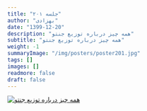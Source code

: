 ```yaml
---
title: "جلسه ۲۰۱"
author: "بهزادی"
date: "1399-12-20"
description: "همه چیز درباره توزیع جنتو"
subtitle: "همه چیز درباره توزیع جنتو"
weight: -1
summaryImage: "/img/posters/poster201.jpg"
tags: []
images: []
readmore: false
draft: false
---
```

[![همه چیز درباره توزیع جنتو](/img/posters/poster201.jpg)](/img/posters/poster201.jpg)
